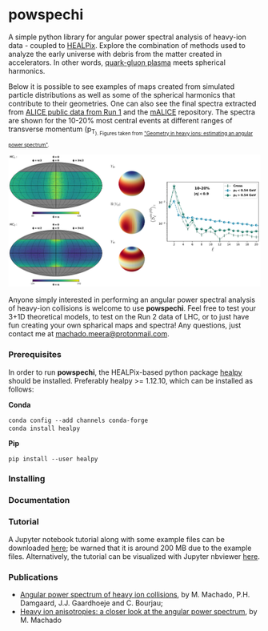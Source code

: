 # powspechi

A simple python library for angular power spectral analysis of heavy-ion data - coupled to [HEALPix](https://healpix.sourceforge.io/). Explore the combination of methods used to analyze the early universe with debris from the matter created in accelerators. In other words, [quark-gluon plasma](https://home.cern/science/physics/heavy-ions-and-quark-gluon-plasma) meets spherical harmonics.

Below it is possible to see examples of maps created from simulated particle distributions as well as some of the spherical harmonics that contribute to their geometries. One can also see the final spectra extracted from [ALICE public data from Run 1](http://opendata.cern.ch/record/1106) and the [mALICE](https://github.com/cbourjau/alice-rs/) repository. The spectra are shown for the 10-20% most central events at different ranges of transverse momentum (p<sub>T<sub>). Figures taken from ["Geometry in heavy ions: estimating an angular power spectrum"](https://www.nbi.ku.dk/english/research/phd_theses/phd_theses_2019/meera_vieira_machado/meera.pdf).

![Simulated maps (left) and power spectra (right)](exmaps_powspec.png)

Anyone simply interested in performing an angular power spectral analysis of heavy-ion collisions is welcome to use **powspechi**. Feel free to test your 3+1D theoretical models, to test on the Run 2 data of LHC, or to just have fun creating your own spharical maps and spectra! Any questions, just contact me at machado.meera@protonmail.com.

### Prerequisites 

In order to run **powspechi**, the HEALPix-based python package [healpy](https://healpy.readthedocs.io/en/latest/index.html) should be installed. Preferably healpy >= 1.12.10, which can be installed as follows:

**Conda**
 
```
conda config --add channels conda-forge
conda install healpy
```

**Pip**

```
pip install --user healpy
```

### Installing

### Documentation

### Tutorial

A Jupyter notebook tutorial along with some example files can be downloaded [here](https://github.com/m33ra/powspechi/raw/master/tutorial.zip); be warned that it is around 200 MB due to the example files. Alternatively, the tutorial can be visualized with Jupyter nbviewer [here](https://nbviewer.jupyter.org/github/m33ra/powspechi/blob/future/tutorial/Tutorial.ipynb). 

### Publications

* [Angular power spectrum of heavy ion collisions](https://journals.aps.org/prc/abstract/10.1103/PhysRevC.99.054910), by M. Machado, P.H. Damgaard, J.J. Gaardhoeje and C. Bourjau;
* [Heavy ion anisotropies: a closer look at the angular power spectrum](https://arxiv.org/abs/1907.00413), by M. Machado
